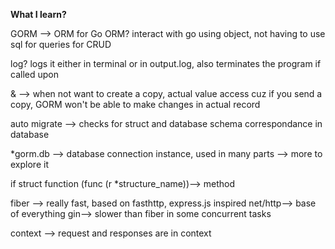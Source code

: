 **What I learn?**

GORM --> ORM for Go
ORM?
  interact with go using object, not having to use sql for queries for CRUD
  
log?
  logs it either in terminal or in output.log, also terminates the program if called upon

& --> when not want to create a copy, actual value access
  cuz if you send a copy, GORM won't be able to make changes in actual record

auto migrate --> checks for struct and database schema correspondance in database

*gorm.db --> database connection instance, used in many parts --> more to explore it

if struct function (func (r *structure_name))--> method

fiber --> really fast, based on fasthttp, express.js inspired
  net/http--> base of everything
  gin--> slower than fiber in some concurrent tasks

context --> request and responses are in context
